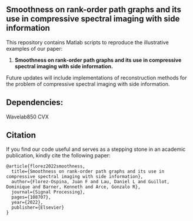 ## Smoothness on rank-order path graphs and its use in compressive spectral imaging with side information

This repository contains Matlab scripts to reproduce the illustrative examples of our paper:

1. **Smoothness on rank-order path graphs and its use in compressive spectral imaging with side information.**

Future updates will include implementations of reconstruction methods for the problem of compressive spectral imaging with side information. 

## Dependencies:
Wavelab850
CVX


## Citation

If you find our code useful and serves as a stepping stone in an academic publication, kindly cite the following paper:
```
@article{florez2022smoothness,
  title={Smoothness on rank-order path graphs and its use in compressive spectral imaging with side information},
  author={Florez-Ospina, Juan F and Lau, Daniel L and Guillot, Dominique and Barner, Kenneth and Arce, Gonzalo R},
  journal={Signal Processing},
  pages={108707},
  year={2022},
  publisher={Elsevier}
}
```
